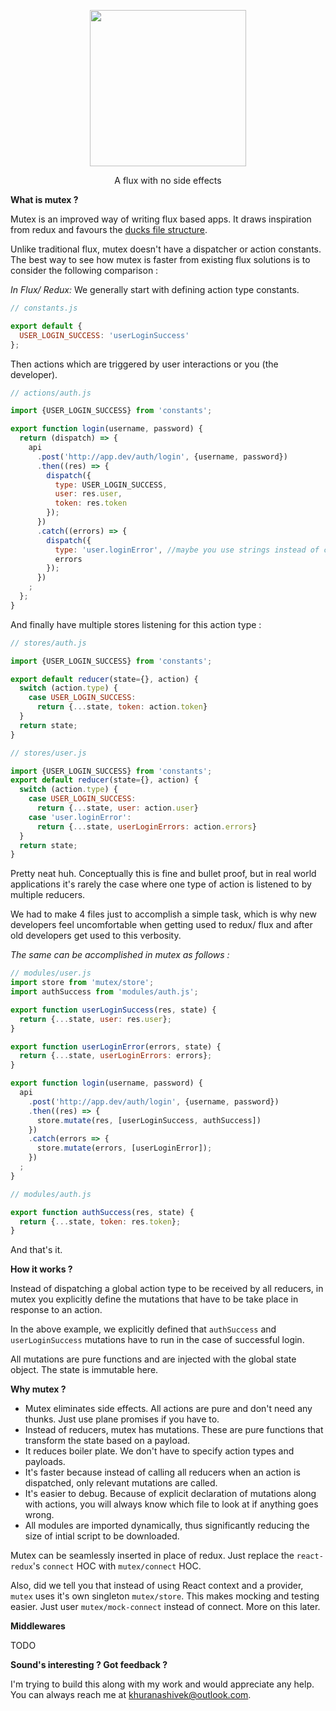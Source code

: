 <p align="center"> 
<img width="250" src="http://i.imgur.com/hJRc4E0.png" />
</p>

<p align="center"> 
A flux with no side effects
</p>



**What is mutex ?**

Mutex is an improved way of writing flux based apps. It draws inspiration from redux and favours the [ducks file structure](https://medium.com/@scbarrus/the-ducks-file-structure-for-redux-d63c41b7035c).

Unlike traditional flux, mutex doesn't have a dispatcher or action constants. The best way to see how mutex is faster from existing flux solutions is to consider the following comparison :

*In Flux/ Redux:*
We generally start with defining action type constants.
```js
// constants.js

export default {
  USER_LOGIN_SUCCESS: 'userLoginSuccess'
};
```
Then actions which are triggered by user interactions or you (the developer).
```js
// actions/auth.js 

import {USER_LOGIN_SUCCESS} from 'constants';

export function login(username, password) {
  return (dispatch) => {
    api
      .post('http://app.dev/auth/login', {username, password})
      .then((res) => {
        dispatch({
          type: USER_LOGIN_SUCCESS,
          user: res.user,
          token: res.token
        });
      })
      .catch((errors) => {
        dispatch({
          type: 'user.loginError', //maybe you use strings instead of constants (because they are more convenient)
          errors
        });
      })
    ;
  };
}
```

And finally have multiple stores listening for this action type :

```js
// stores/auth.js

import {USER_LOGIN_SUCCESS} from 'constants';

export default reducer(state={}, action) {
  switch (action.type) {
    case USER_LOGIN_SUCCESS:
      return {...state, token: action.token}
  }
  return state;
}
```

```js
// stores/user.js

import {USER_LOGIN_SUCCESS} from 'constants';
export default reducer(state={}, action) {
  switch (action.type) {
    case USER_LOGIN_SUCCESS:
      return {...state, user: action.user}
    case 'user.loginError':
      return {...state, userLoginErrors: action.errors}
  }
  return state;
}
```

Pretty neat huh. Conceptually this is fine and bullet proof, but in real world applications it's rarely the case where one type of action is listened to by multiple reducers.

We had to make 4 files just to accomplish a simple task, which is why new developers feel uncomfortable when getting used to redux/ flux and after old developers get used to this verbosity.

*The same can be accomplished in mutex as follows :*
```js
// modules/user.js
import store from 'mutex/store';
import authSuccess from 'modules/auth.js';

export function userLoginSuccess(res, state) {
  return {...state, user: res.user};
}

export function userLoginError(errors, state) {
  return {...state, userLoginErrors: errors};
}

export function login(username, password) {
  api
    .post('http://app.dev/auth/login', {username, password})
    .then((res) => {
      store.mutate(res, [userLoginSuccess, authSuccess])
    })
    .catch(errors => {
      store.mutate(errors, [userLoginError]);
    })
  ;
}
```

```js
// modules/auth.js

export function authSuccess(res, state) {
  return {...state, token: res.token};
}

```
And that's it. 



**How it works ?**

Instead of dispatching a global action type to be received by all reducers, in mutex you explicitly define the mutations that have to be take place in response to an action. 

In the above example, we explicitly defined that `authSuccess` and `userLoginSuccess` mutations have to run in the case of successful login.

All mutations are pure functions and are injected with the global state object. The state is immutable here.




**Why mutex ?**

 - Mutex eliminates side effects. All actions are pure and don't need
   any thunks. Just use plane promises if you have to.
 - Instead of reducers, mutex has mutations. These are pure functions that transform the state based on a payload.
 - It reduces boiler plate. We don't have to specify action types and payloads.
 - It's faster because instead of calling all reducers when an action is dispatched, only relevant mutations are called.
 - It's easier to debug. Because of explicit declaration of mutations along with actions, you will always know which file to look at if anything goes wrong.
 - All modules are imported dynamically, thus significantly reducing the size of intial script to be downloaded.

Mutex can be seamlessly inserted in place of redux. Just replace the `react-redux`'s `connect` HOC with `mutex/connect` HOC.

Also, did we tell you that instead of using React context and a provider, `mutex` uses it's own singleton `mutex/store`. This makes mocking and testing easier. Just user `mutex/mock-connect` instead of connect. More on this later.


**Middlewares**

TODO


**Sound's interesting ? Got feedback ?**

I'm trying to build this along with my work and would appreciate any help. You can always reach me at khuranashivek@outlook.com. 
